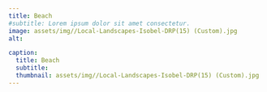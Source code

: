 ```yaml
---
title: Beach
#subtitle: Lorem ipsum dolor sit amet consectetur.
image: assets/img//Local-Landscapes-Isobel-DRP(15) (Custom).jpg
alt: 

caption:
  title: Beach
  subtitle: 
  thumbnail: assets/img//Local-Landscapes-Isobel-DRP(15) (Custom).jpg
---
```


